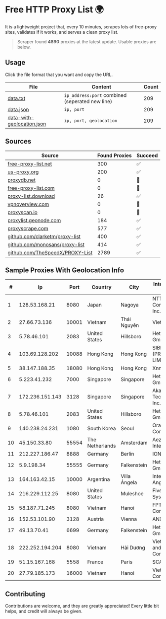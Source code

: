 
# Free HTTP Proxy List 🌍

It is a lightweight project that, every 10 minutes, scrapes lots of free-proxy sites, validates if it works, and serves a clean proxy list.


> Scraper found **4890** proxies at the latest update. Usable proxies are below.

## Usage

Click the file format that you want and copy the URL.


|File|Content|Count|
|----|-------|-----|
|[data.txt](https://raw.githubusercontent.com/themiralay/Proxy-List-World/master/data.txt)|`ip_address:port` combined (seperated new line)|209|
|[data.json](https://raw.githubusercontent.com/themiralay/Proxy-List-World/master/data.json)|`ip, port`|209|
|[data-with-geolocation.json](https://raw.githubusercontent.com/themiralay/Proxy-List-World/master/data-with-geolocation.json)|`ip, port, geolocation`|209|

## Sources

|Source|Found Proxies|Succeed|
|------|-------------|-------|
|[free-proxy-list.net](https://free-proxy-list.net)|300|✅|
|[us-proxy.org](https://www.us-proxy.org)|200|✅|
|[proxydb.net](http://proxydb.net)|0|🚫|
|[free-proxy-list.com](https://free-proxy-list.com/?page=&port=&type%5B%5D=http&type%5B%5D=https&up_time=0&search=Search)|0|🚫|
|[proxy-list.download](https://www.proxy-list.download/HTTP)|26|✅|
|[vpnoverview.com](https://vpnoverview.com/privacy/anonymous-browsing/free-proxy-servers)|0|🚫|
|[proxyscan.io](https://www.proxyscan.io)|0|🚫|
|[proxylist.geonode.com](https://proxylist.geonode.com/api/proxy-list?limit=300&page=1&sort_by=lastChecked&sort_type=desc&protocols=http,https)|184|✅|
|[proxyscrape.com](https://api.proxyscrape.com/v2/?request=displayproxies&protocol=http&timeout=10000&country=all&ssl=all&anonymity=all)|577|✅|
|[github.com/clarketm/proxy-list](https://raw.githubusercontent.com/clarketm/proxy-list/master/proxy-list-raw.txt)|400|✅|
|[github.com/monosans/proxy-list](https://raw.githubusercontent.com/monosans/proxy-list/main/proxies/http.txt)|414|✅|
|[github.com/TheSpeedX/PROXY-List](https://raw.githubusercontent.com/TheSpeedX/PROXY-List/master/http.txt)|2789|✅|


## Sample Proxies With Geolocation Info

|#|Ip|Port|Country|City|Internet Service Provider|
|-|--|----|-------|----|-------------------------|
|1|128.53.168.21|8080|Japan|Nagoya|NTT PC Communications, Inc.|
|2|27.66.73.136|10001|Vietnam|Thái Nguyên|Viettel Group|
|3|5.78.46.101|2083|United States|Hillsboro|Hetzner Online GmbH|
|4|103.69.128.202|10088|Hong Kong|Hong Kong|SIBERFY (PRIVATE) LIMITED|
|5|38.147.188.35|18080|Hong Kong|Hong Kong|Xnnet LLC|
|6|5.223.41.232|7000|Singapore|Singapore|Hetzner Online GmbH|
|7|172.236.151.143|3128|Singapore|Singapore|Akamai Technologies, Inc.|
|8|5.78.46.101|2083|United States|Hillsboro|Hetzner Online GmbH|
|9|140.238.24.231|1080|South Korea|Seoul|Oracle Corporation|
|10|45.150.33.80|55554|The Netherlands|Amsterdam|Aeza International LTD|
|11|212.227.186.47|8888|Germany|Berlin|IONOS SE|
|12|5.9.198.34|55555|Germany|Falkenstein|Hetzner Online GmbH|
|13|164.163.42.15|10000|Argentina|Villa Ángela|Interret Villa Angela SRL|
|14|216.229.112.25|8080|United States|Muleshoe|Five Area Systems, LLC|
|15|58.187.71.245|8080|Vietnam|Hanoi|FPT Telecom Company|
|16|152.53.101.90|3128|Austria|Vienna|ANXHOLDING2|
|17|49.13.70.41|6699|Germany|Falkenstein|Hetzner Online GmbH|
|18|222.252.194.204|8080|Vietnam|Hải Dương|VietNam Post and Telecom Corporation|
|19|51.15.167.168|5558|France|Paris|SCALEWAY|
|20|27.79.185.173|16000|Vietnam|Hanoi|Viettel Corporation|



## Contributing

Contributions are welcome, and they are greatly appreciated! Every
little bit helps, and credit will always be given.

